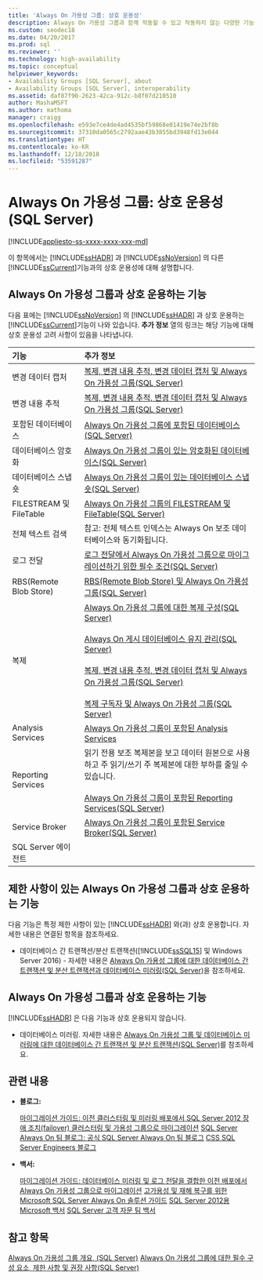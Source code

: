 ```yaml
---
title: 'Always On 가용성 그룹: 상호 운용성'
description: Always On 가용성 그룹과 함께 작동할 수 있고 작동하지 않는 다양한 기능을 설명 합니다.
ms.custom: seodec18
ms.date: 04/20/2017
ms.prod: sql
ms.reviewer: ''
ms.technology: high-availability
ms.topic: conceptual
helpviewer_keywords:
- Availability Groups [SQL Server], about
- Availability Groups [SQL Server], interoperability
ms.assetid: daf87f90-2623-42ca-912c-b8f07d210510
author: MashaMSFT
ms.author: mathoma
manager: craigg
ms.openlocfilehash: e593e7ce4de4ad4535bf59868e01419e74e2bf8b
ms.sourcegitcommit: 37310da0565c2792aae43b3855bd3948fd13e044
ms.translationtype: HT
ms.contentlocale: ko-KR
ms.lasthandoff: 12/18/2018
ms.locfileid: "53591287"
---
```

# <a name="always-on-availability-groups-interoperability-sql-server"></a>Always On 가용성 그룹: 상호 운용성(SQL Server)
[!INCLUDE[appliesto-ss-xxxx-xxxx-xxx-md](../../../includes/appliesto-ss-xxxx-xxxx-xxx-md.md)]

이 항목에서는 [!INCLUDE[ssHADR](../../../includes/sshadr-md.md)] 과 [!INCLUDE[ssNoVersion](../../../includes/ssnoversion-md.md)] 의 다른 [!INCLUDE[ssCurrent](../../../includes/sscurrent-md.md)]기능과의 상호 운용성에 대해 설명합니다.

## <a name="Interop"></a> Always On 가용성 그룹과 상호 운용하는 기능

다음 표에는 [!INCLUDE[ssNoVersion](../../../includes/ssnoversion-md.md)] 의 [!INCLUDE[ssHADR](../../../includes/sshadr-md.md)] 과 상호 운용하는 [!INCLUDE[ssCurrent](../../../includes/sscurrent-md.md)]기능이 나와 있습니다. **추가 정보** 열의 링크는 해당 기능에 대해 상호 운용성 고려 사항이 있음을 나타냅니다.

|기능|추가 정보|
|:------|:---------------|
|변경 데이터 캡처|[복제, 변경 내용 추적, 변경 데이터 캡처 및 Always On 가용성 그룹&#40;SQL Server&#41;](../../../database-engine/availability-groups/windows/replicate-track-change-data-capture-always-on-availability.md)|
|변경 내용 추적|[복제, 변경 내용 추적, 변경 데이터 캡처 및 Always On 가용성 그룹&#40;SQL Server&#41;](../../../database-engine/availability-groups/windows/replicate-track-change-data-capture-always-on-availability.md)|
|포함된 데이터베이스|[Always On 가용성 그룹에 포함된 데이터베이스&#40;SQL Server&#41;](../../../database-engine/availability-groups/windows/contained-databases-with-always-on-availability-groups-sql-server.md)|
|데이터베이스 암호화|[Always On 가용성 그룹이 있는 암호화된 데이터베이스&#40;SQL Server&#41;](../../../database-engine/availability-groups/windows/encrypted-databases-with-always-on-availability-groups-sql-server.md)|
|데이터베이스 스냅숏|[Always On 가용성 그룹이 있는 데이터베이스 스냅숏&#40;SQL Server&#41;](../../../database-engine/availability-groups/windows/database-snapshots-with-always-on-availability-groups-sql-server.md)|
|FILESTREAM 및 FileTable|[Always On 가용성 그룹의 FILESTREAM 및 FileTable&#40;SQL Server&#41;](../../../database-engine/availability-groups/windows/filestream-and-filetable-with-always-on-availability-groups-sql-server.md)|
|전체 텍스트 검색|참고: 전체 텍스트 인덱스는 Always On 보조 데이터베이스와 동기화됩니다.|
|로그 전달|[로그 전달에서 Always On 가용성 그룹으로 마이그레이션하기 위한 필수 조건&#40;SQL Server&#41;](../../../database-engine/availability-groups/windows/prereqs-migrating-log-shipping-to-always-on-availability-groups.md)|
|RBS(Remote Blob Store)|[RBS&#40;Remote Blob Store&#41; 및 Always On 가용성 그룹&#40;SQL Server&#41;](../../../database-engine/availability-groups/windows/remote-blob-store-rbs-and-always-on-availability-groups-sql-server.md)|
|복제|[Always On 가용성 그룹에 대한 복제 구성&#40;SQL Server&#41;](../../../database-engine/availability-groups/windows/configure-replication-for-always-on-availability-groups-sql-server.md)<br /><br /> [Always On 게시 데이터베이스 유지 관리&#40;SQL Server&#41;](../../../database-engine/availability-groups/windows/maintaining-an-always-on-publication-database-sql-server.md)<br /><br /> [복제, 변경 내용 추적, 변경 데이터 캡처 및 Always On 가용성 그룹&#40;SQL Server&#41;](../../../database-engine/availability-groups/windows/replicate-track-change-data-capture-always-on-availability.md)<br /><br /> [복제 구독자 및 Always On 가용성 그룹&#40;SQL Server&#41;](../../../database-engine/availability-groups/windows/replication-subscribers-and-always-on-availability-groups-sql-server.md)|
|Analysis Services|[Always On 가용성 그룹이 포함된 Analysis Services](../../../database-engine/availability-groups/windows/analysis-services-with-always-on-availability-groups.md)|
|Reporting Services|읽기 전용 보조 복제본을 보고 데이터 원본으로 사용하고 주 읽기/쓰기 주 복제본에 대한 부하를 줄일 수 있습니다.<br /><br /> [Always On 가용성 그룹이 포함된 Reporting Services&#40;SQL Server&#41;](../../../database-engine/availability-groups/windows/reporting-services-with-always-on-availability-groups-sql-server.md)|
|Service Broker|[Always On 가용성 그룹이 포함된 Service Broker&#40;SQL Server&#41;](../../../database-engine/availability-groups/windows/service-broker-with-always-on-availability-groups-sql-server.md)|
|SQL Server 에이전트|&nbsp;|

## <a name="restrictions"></a> 제한 사항이 있는 Always On 가용성 그룹과 상호 운용하는 기능

다음 기능은 특정 제한 사항이 있는 [!INCLUDE[ssHADR](../../../includes/sshadr-md.md)] 와(과) 상호 운용합니다. 자세한 내용은 연결된 항목을 참조하세요.

- 데이터베이스 간 트랜잭션/분산 트랜잭션([!INCLUDE[ssSQL15](../../../includes/sssql15-md.md)] 및 Windows Server 2016) - 자세한 내용은 [Always On 가용성 그룹에 대한 데이터베이스 간 트랜잭션 및 분산 트랜잭션과 데이터베이스 미러링&#40;SQL Server&#41;](../../../database-engine/availability-groups/windows/transactions-always-on-availability-and-database-mirroring.md)을 참조하세요.

## <a name="NoInterop"></a> Always On 가용성 그룹과 상호 운용하는 기능

[!INCLUDE[ssHADR](../../../includes/sshadr-md.md)] 은 다음 기능과 상호 운용되지 않습니다.

- 데이터베이스 미러링. 자세한 내용은 [Always On 가용성 그룹 및 데이터베이스 미러링에 대한 데이터베이스 간 트랜잭션 및 분산 트랜잭션&#40;SQL Server&#41;](../../../database-engine/availability-groups/windows/transactions-always-on-availability-and-database-mirroring.md)를 참조하세요.

## <a name="RelatedContent"></a> 관련 내용

- **블로그:**

  [마이그레이션 가이드: 이전 클러스터링 및 미러링 배포에서 SQL Server 2012 장애 조치(failover) 클러스터링 및 가용성 그룹으로 마이그레이션](https://blogs.msdn.microsoft.com/sqlalwayson/2012/04/09/now-available-migration-guide-migrating-to-sql-server-2012-failover-clustering-and-availability-groups-from-prior-clustering-and-mirroring-deployments/)
  [SQL Server Always On 팀 블로그: 공식 SQL Server Always On 팀 블로그](https://blogs.msdn.microsoft.com/sqlalwayson/)
  [CSS SQL Server Engineers 블로그](https://blogs.msdn.com/b/psssql/)

- **백서:**

  [마이그레이션 가이드: 데이터베이스 미러링 및 로그 전달을 결합한 이전 배포에서 Always On 가용성 그룹으로 마이그레이션](https://msdn.microsoft.com/library/jj635217)
  [고가용성 및 재해 복구를 위한 Microsoft SQL Server Always On 솔루션 가이드](https://go.microsoft.com/fwlink/?LinkId=227600)
  [SQL Server 2012용 Microsoft 백서](https://msdn.microsoft.com/library/hh403491.aspx)
  [SQL Server 고객 자문 팀 백서](https://sqlcat.com/)

## <a name="see-also"></a>참고 항목

[Always On 가용성 그룹 개요, &#40;SQL Server&#41;](../../../database-engine/availability-groups/windows/overview-of-always-on-availability-groups-sql-server.md)
[Always On 가용성 그룹에 대한 필수 구성 요소, 제한 사항 및 권장 사항&#40;SQL Server&#41;](../../../database-engine/availability-groups/windows/prereqs-restrictions-recommendations-always-on-availability.md)
